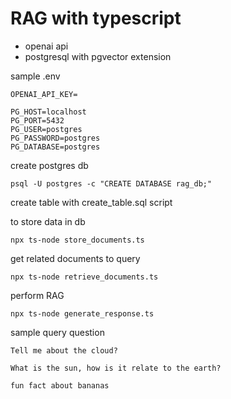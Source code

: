 # RAG with typescript

- openai api
- postgresql with pgvector extension

sample .env
```
OPENAI_API_KEY=

PG_HOST=localhost
PG_PORT=5432
PG_USER=postgres
PG_PASSWORD=postgres
PG_DATABASE=postgres
```

create postgres db
```
psql -U postgres -c "CREATE DATABASE rag_db;"
```
create table with create_table.sql script


to store data in db
```
npx ts-node store_documents.ts
```

get related documents to query
```
npx ts-node retrieve_documents.ts
```

perform RAG
```
npx ts-node generate_response.ts
```

sample query question
```
Tell me about the cloud?
```

```
What is the sun, how is it relate to the earth?
```

```
fun fact about bananas
```

